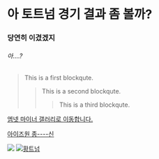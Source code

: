 # 아 토트넘 경기 결과 좀 볼까?

### 당연히 이겼겠지 
###### 아....?

> This is a first blockqute.
>	> This is a second blockqute.
>	>	> This is a third blockqute.
>


[엠넷 마이너 갤러리로 이동합니다.](https://gall.dcinside.com/mgallery/board/lists?id=mnet_k)

[아이즈원 종----신](https://youtu.be/ZHzcTGek_lE)

![](https://github.com/gunner0221/Eyes_on_me/blob/main/%EC%9C%A8.jpg?raw=true)
[![황트넘](https://ww.namu.la/s/c5c9087e565e89957ffe439e2834a4f593716cd83b8b526b4c6c96df13b0cac921bb3e740c8d0451337b5aec8abe76b211677b4c921f3f8eae1d83dbe1333732ab9a039dcf7895162599dae85dbcf84381864971fd0b3ca1564b078dec583255)](https://youtu.be/bs_4U67wQzk)
